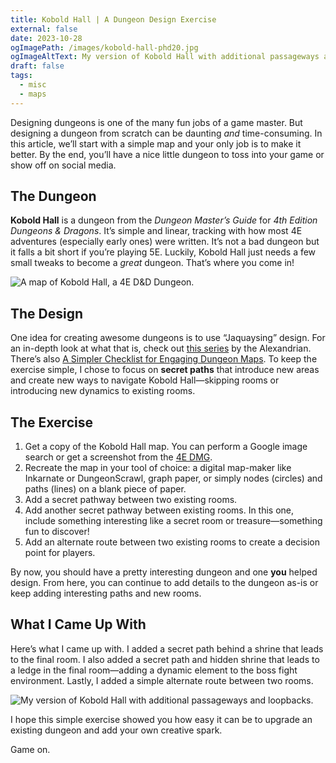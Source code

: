 ```yaml
---
title: Kobold Hall | A Dungeon Design Exercise
external: false
date: 2023-10-28
ogImagePath: /images/kobold-hall-phd20.jpg
ogImageAltText: My version of Kobold Hall with additional passageways and loopbacks
draft: false
tags:
  - misc
  - maps
---
```

Designing dungeons is one of the many fun jobs of a game master. But designing a dungeon from scratch can be daunting *and* time-consuming. In this article, we’ll start with a simple map and your only job is to make it better. By the end, you’ll have a nice little dungeon to toss into your game or show off on social media. 

## The Dungeon
**Kobold Hall** is a dungeon from the *Dungeon Master’s Guide* for *4th Edition Dungeons & Dragons*. It’s simple and linear, tracking with how most 4E adventures (especially early ones) were written. It’s not a bad dungeon but it falls a bit short if you’re playing 5E. Luckily, Kobold Hall just needs a few small tweaks to become a _great_ dungeon. That’s where you come in! 

![A map of Kobold Hall, a 4E D&D Dungeon.](/images/koboldhall.jpg)

## The Design
One idea for creating awesome dungeons is to use “Jaquaysing” design. For an in-depth look at what that is, check out [this series](https://thealexandrian.net/wordpress/13085/roleplaying-games/xandering-the-dungeon) by the Alexandrian. There’s also [A Simpler Checklist for Engaging Dungeon Maps](https://slyflourish.com/simpler_jaquay_style_maps.html). To keep the exercise simple, I chose to focus on **secret paths** that introduce new areas and create new ways to navigate Kobold Hall—skipping rooms or introducing new dynamics to existing rooms. 

## The Exercise
1. Get a copy of the Kobold Hall map. You can perform a Google image search or get a screenshot from the [4E DMG](https://www.dmsguild.com/product/56694/Dungeon-Masters-Guide-4e). 
2. Recreate the map in your tool of choice: a digital map-maker like Inkarnate or DungeonScrawl, graph paper, or simply nodes (circles) and paths (lines) on a blank piece of paper.
3. Add a secret pathway between two existing rooms.
4. Add another secret pathway between existing rooms. In this one, include something interesting like a secret room or treasure—something fun to discover!
5. Add an alternate route between two existing rooms to create a decision point for players.

By now, you should have a pretty interesting dungeon and one **you** helped design. From here, you can continue to add details to the dungeon as-is or keep adding interesting paths and new rooms.  

## What I Came Up With
Here’s what I came up with. I added a secret path behind a shrine that leads to the final room. I also added a secret path and hidden shrine that leads to a ledge in the final room—adding a dynamic element to the boss fight environment. Lastly, I added a simple alternate route between two rooms. 

![My version of Kobold Hall with additional passageways and loopbacks.](/images/kobold-hall-phd20.jpg)

I hope this simple exercise showed you how easy it can be to upgrade an existing dungeon and add your own creative spark. 

Game on.